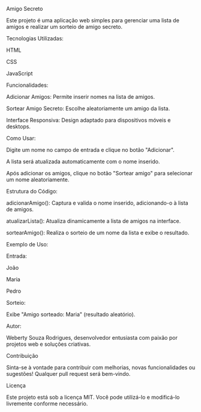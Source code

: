 Amigo Secreto

Este projeto é uma aplicação web simples para gerenciar uma lista de amigos e realizar um sorteio de amigo secreto.

Tecnologias Utilizadas:

HTML

CSS

JavaScript

Funcionalidades:

Adicionar Amigos: Permite inserir nomes na lista de amigos.

Sortear Amigo Secreto: Escolhe aleatoriamente um amigo da lista.

Interface Responsiva: Design adaptado para dispositivos móveis e desktops.

Como Usar:

Digite um nome no campo de entrada e clique no botão "Adicionar".

A lista será atualizada automaticamente com o nome inserido.

Após adicionar os amigos, clique no botão "Sortear amigo" para selecionar um nome aleatoriamente.

Estrutura do Código:

adicionarAmigo(): Captura e valida o nome inserido, adicionando-o à lista de amigos.

atualizarLista(): Atualiza dinamicamente a lista de amigos na interface.

sortearAmigo(): Realiza o sorteio de um nome da lista e exibe o resultado.

Exemplo de Uso:

Entrada:

João

Maria

Pedro

Sorteio:

Exibe "Amigo sorteado: Maria" (resultado aleatório).

Autor:

Weberty Souza Rodrigues, desenvolvedor entusiasta com paixão por projetos web e soluções criativas.

Contribuição

Sinta-se à vontade para contribuir com melhorias, novas funcionalidades ou sugestões! Qualquer pull request será bem-vindo.

Licença

Este projeto está sob a licença MIT. Você pode utilizá-lo e modificá-lo livremente conforme necessário.